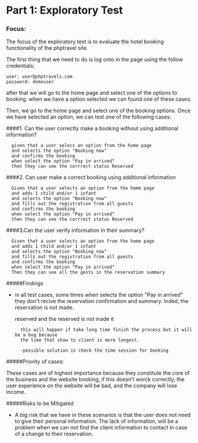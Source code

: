 # Part 1: Exploratory Test

### Focus:
The focus of the exploratory test is to evaluate the hotel booking functionality of the phptravel site.

The first thing that we need to do is log onto in the page using the follow credentials:

    user: user@phptravels.com
    password: demouser

after that we will go to the home page and select one of the options to booking.
when we have a option selected we can found one of these cases:

Then, we go to the home page and select one of the booking options. Once we have 
selected an option, we can test one of the following cases:
 
####1. Can the user correctly make a booking without using additional information?
    
      given that a user selecs an option from the home page 
      and selects the option "Booking now"
      and confirms the booking
      when select the option "Pay in arrived"
      then they can see the corrrect status Reserved




####2. Can user make a correct booking using additional information

      Given that a user selects an option from the home page 
      and adds 1 child and/or 1 infant 
      and selects the option "Booking now"
      and fills out the registration from all guests
      and confirms the booking 
      when select the option "Pay in arrived"
      then they can see the corrrect status Reserved



####3.Can the user verify information in their summary?

      Given that a user selects an option from the home page 
      and adds 1 child and/or 1 infant 
      and selects the option "Booking now"
      and fills out the registration from all guests
      and confirms the booking 
      when select the option "Pay in arrived"
      Then they can see all the gests in the reservation summary


#####Findings
- in all test cases, some times when selects the option "Pay in arrived" they don't recive the 
  reservation confirmation and summary. Inded, the reservation is not made.
  

  reserved and the reserved is not made it

        this will happen if take long time finish the process but it will be a bug because 
        the time that show to client is more longest.
        
        -possible solution is check the time session for booking
        
        
#####Priority of cases:

These cases are of highest importance because they constitute the core of the business and the website booking, if this 
doesn’t worck correctly, the user experience on the website will be bad, and the company will lose income.

#####Risks to be Mitigated

- A big risk that we have in these scenarios is that the user does not need to give their personal 
  information. The lack of information, will be a problem when we can not find the client information to contact in case 
  of a change to their reservation.  